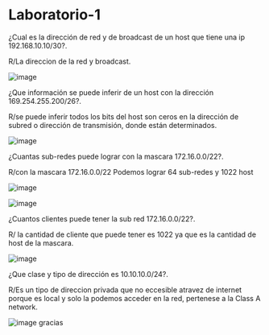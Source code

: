 # Laboratorio-1
¿Cual es la dirección de red y de broadcast de un host que tiene una ip 192.168.10.10/30?.

R/La direccion de la red y broadcast.

![image](https://github.com/Enny-Rodriguez/Redes-dos/assets/101887774/4f59952d-5a0a-4d67-9cc9-b58714449706)

¿Que información se puede inferir de un host con la dirección 169.254.255.200/26?.

R/se puede inferir todos los bits del host son ceros en la dirección de subred o dirección de transmisión, donde están determinados.

![image](https://github.com/Enny-Rodriguez/Redes-dos/assets/101887774/90385b76-6c36-4c10-b3ee-090907f189a4)

¿Cuantas sub-redes puede lograr con la mascara 172.16.0.0/22?.

R/con la mascara 172.16.0.0/22 Podemos lograr 64 sub-redes y 1022 host

![image](https://github.com/Enny-Rodriguez/Redes-dos/assets/101887774/dd118d61-4469-4e0c-8253-ea840a8a0f74)

![image](https://github.com/Enny-Rodriguez/Redes-dos/assets/101887774/de218fde-791b-4169-81a8-2ef9ac491069)

¿Cuantos clientes puede tener la sub red 172.16.0.0/22?.

R/ la cantidad de cliente que puede tener es 1022 ya que es la cantidad de host de la mascara.

![image](https://github.com/Enny-Rodriguez/Redes-dos/assets/101887774/a606e3e0-c485-4453-8fc8-c27525e77d00)

¿Que clase y tipo de dirección es 10.10.10.0/24?.

R/Es un tipo de direccion privada que no eccesible atravez de internet porque es local y solo la podemos acceder en la red, pertenese a la Class A network.

![image](https://github.com/Enny-Rodriguez/Redes-dos/assets/101887774/36a0cd91-eddf-4b0d-aa6d-92357ff885f0)
gracias
